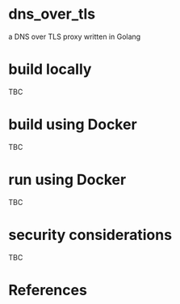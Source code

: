 # dns_over_tls
a DNS over TLS proxy written in Golang
# build locally
TBC
# build using Docker
TBC
# run using Docker
TBC
# security considerations
TBC
# References

